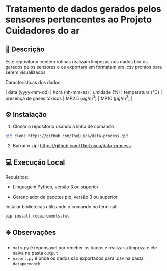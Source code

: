 
# Tratamento de dados gerados pelos sensores pertencentes ao Projeto Cuidadores do ar

## 📕 Descrição

Este repositorio contem rotinas realizam limpezas nos dados brutos gerados pelos sensores e os exportam em formatam em .csv prontos para serem visualizados

Características dos dados: 

| data (yyyy-mm-dd) | hora (hh-mm-ss) | umidade (%) | temperatura (°C) | presença de gases tóxicos | MP2.5 ($\mu g/m^3$) | MP10 ($\mu g/m^3$) |

## ⚙️ Instalação

1. Clonar o repositório usando a linha de comando

```bash
git clone https://github.com/TheLusca/data-process.git
```

2. Baixar o zip:
https://github.com/TheLusca/data-process

## 💻 Execução Local

Requisitos:

- Linguagem Python, versão 3 ou superior

- Gerenciador de pacotes pip, versão 3 ou superior 

Instalar bibliotecas utilizando o comando no terminal:
```bash
pip install requirements.txt
```

## ✳️ Observações

- `main.py` é reponsavel por receber os dados e realizar a limpeza e ele salva na pasta `output`
- `export.py` é onde os dados são exportados para .csv na pasta `datapermonth`


